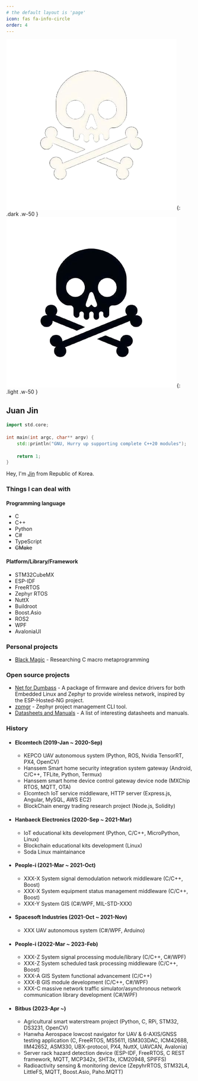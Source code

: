 ```yaml
---
# the default layout is 'page'
icon: fas fa-info-circle
order: 4
---
```


<!-- > Add Markdown syntax content to file `_tabs/about.md`{: .filepath } and it will show up on this page.
{: .prompt-tip } -->

<!-- ## About Me -->
![dark mode only](/assets/img/etc/my-transparent-avatar-dark.png){: .dark .w-50 }
![light mode only](/assets/img/etc/my-transparent-avatar-light.png){: .light .w-50 }

## Juan Jin


```c++
import std.core;

int main(int argc, char** argv) {
    std::println("GNU, Hurry up supporting complete C++20 modules");

    return 1;
}
```

Hey, I'm [Jin](https://www.linkedin.com/in/jin-jaehwan-598a50225) from Republic of Korea.

### Things I can deal with

#### Programming language
 - C
 - C++
 - Python
 - C#
 - TypeScript
 - ~~CMake~~

#### Platform/Library/Framework
 - STM32CubeMX
 - ESP-IDF
 - FreeRTOS
 - Zephyr RTOS
 - NuttX
 - Buildroot
 - Boost.Asio
 - ROS2
 - WPF
 - AvaloniaUI

### Personal projects
 - [Black Magic](https://github.com/juanjin-dev/black_magic) - Researching C macro metaprogramming

### Open source projects
 - [Net for Dumbass](https://github.com/pengasper/net-for-dumbass) - A package of firmware and device drivers for both Embedded Linux and Zephyr to provide wireless network, inspired by the ESP-Hosted-NG project.
 - [zpmgr](https://github.com/pengasper/zpmgr) - Zephyr project management CLI tool.
 - [Datasheets and Manuals](https://github.com/pengasper/datasheets-and-manuals) - A list of interesting datasheets and manuals.

### History

 - #### Elcomtech (2019-Jan ~ 2020-Sep)

     - KEPCO UAV autonomous system (Python, ROS, Nvidia TensorRT, PX4, OpenCV)
     - Hanssem Smart home security integration system gateway (Android, C/C++, TFLite, Python, Termux)
     - Hanssem smart home device control gateway device node (MXChip RTOS, MQTT, OTA)
     - Elcomtech IoT service middleware, HTTP server (Express.js, Angular, MySQL, AWS EC2)
     - BlockChain energy trading research project (Node.js, Solidity)

 - #### Hanbaeck Electronics (2020-Sep ~ 2021-Mar)
     - IoT educational kits development (Python, C/C++, MicroPython, Linux)
     - Blockchain educational kits development (Linux)
     - Soda Linux maintainance

 - #### People-i (2021-Mar ~ 2021-Oct)
     - XXX-X System signal demodulation network middleware (C/C++, Boost)
     - XXX-X System equipment status management middleware (C/C++, Boost)
     - XXX-Y System GIS (C#/WPF, MIL-STD-XXX)

 - #### Spacesoft Industries (2021-Oct ~ 2021-Nov)

     - XXX UAV autonomous system (C#/WPF, Arduino)

 - #### People-i (2022-Mar ~ 2023-Feb)

     - XXX-Z System signal processing module/library (C/C++, C#/WPF)
     - XXX-Z System scheduled task processing middleware (C/C++, Boost)
     - XXX-A GIS System functional advancement (C/C++)
     - XXX-B GIS module development (C/C++, C#/WPF)
     - XXX-C massive network traffic simulator/asynchronous network communication library development (C#/WPF)

 - #### Bitbus (2023-Apr ~)
     - Agricultural smart waterstream project (Python, C, RPi, STM32, DS3231, OpenCV)
     - Hanwha Aerospace lowcost navigator for UAV & 6-AXIS/GNSS testing application (C, FreeRTOS, MS5611, ISM303DAC, ICM42688, IIM42652, ASM330, UBX-protocol, PX4, NuttX, UAVCAN, Avalonia)
     - Server rack hazard detection device (ESP-IDF, FreeRTOS, C REST framework, MQTT, MCP342x, SHT3x, ICM20948, SPIFFS)
     - Radioactivity sensing & monitoring device (ZepyhrRTOS, STM32L4, LittleFS, MQTT, Boost.Asio, Paho.MQTT)

